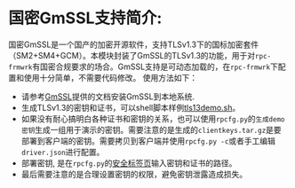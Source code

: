 # 国密GmSSL支持简介:
国密GmSSL是一个国产的加密开源软件，支持TLSv1.3下的国标加密套件（SM2+SM4+GCM）。本模块封装了GmSSL的TLSv1.3的功能，用于对`rpc-frmwrk`有国密合规要求的场合。GmSSL支持是可动态加载的，在`rpc-frmwrk`下配置和使用十分简单，不需要代码修改。
使用方法如下：
 * 请参考[GmSSL](https://github.com/guanzhi/GmSSL)提供的文档安装GmSSL到本地系统.
 * 生成TLSv1.3的密钥和证书，可以shell脚本样例[tls13demo.sh](https://github.com/guanzhi/GmSSL/blob/master/demos/scripts/tls13demo.sh)。
 * 如果没有耐心搞明白各种证书和密钥的关系，也可以使用`rpcfg.py`的`生成demo密钥`生成一组用于演示的密钥。需要注意的是生成的`clientkeys.tar.gz`是要部署到客户端的密钥。需要拷贝到客户端并使用`rpcfg.py -c`或者手工编辑`driver.json`进行配置。
 * 部署密钥, 是在`rpcfg.py`的[安全标签页](https://github.com/zhiming99/rpc-frmwrk/blob/master/pics/rpcfg2.png)输入密钥和证书的路径。
 * 最后需要注意的是合理设置密钥的权限，避免密钥泄露造成损失。
 
